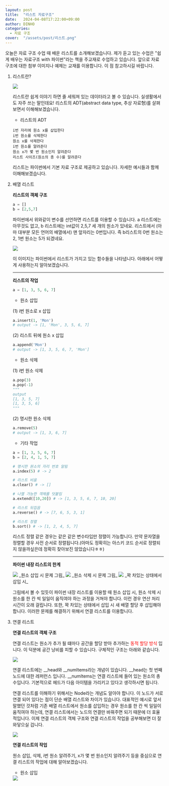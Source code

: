 ```yaml
---
layout: post
title:  "리스트 자료구조"
date:   2024-04-08T17:22:00+09:00
author: DINHO
categories:
  - 자료 구조
cover:  "/assets/post/리스트.png"
---
```


오늘은 자료 구조 수업 때 배운 리스트를 소개해보겠습니다. 제가 듣고 있는 수업은 "쉽게 배우는 자료구조 with 파이썬"라는 책을 주교재로 수업하고 있습니다. 앞으로 자료 구조에 대한 첨부 이미지나 예제는 교재를 이용합니다. 이 점 참고하시길 바랍니다.

1. 리스트란?

    <img src="/assets/post/리스트.png">

    리스트란 쉽게 이야기 하면 줄 세워져 있는 데이터라고 볼 수 있습니다. 실생활에서도 자주 쓰는 말인데요! 리스트의 ADT(abstract data type, 추상 자료형)를 살펴보면서 이해해보겠습니다.

    - 리스트의 ADT

    ```
    i번 자리에 원소 x를 삽입한다
    i번 원소를 삭제한다
    원소 x를 삭제한다
    i번 원소를 알려준다
    원소 x가 몇 번 원소인지 알려준다
    리스트 사이즈(원소의 총 수)를 알려준다
    ```

    리스트는 파이썬에서 기본 자료 구조로 제공하고 있습니다. 자세한 예시들과 함께 이해해보겠습니다.

2. 배열 리스트

    __리스트의 객체 구조__

    ```python
    a = []
    b = [2,5,7]
    ```

    파이썬에서 위와같이 변수를 선언하면 리스트를 이용할 수 있습니다. a 리스트에는 아무것도 없고, b 리스트에는 int값이 2,5,7 세 개의 원소가 있네요. 리스트에서 (아마 대부분 모든 언어의 배열에서) 맨 앞자리는 0번입니다. 즉 b리스트의 0번 원소는 2, 1번 원소는 5가 되겠네요.

    <img src="/assets/post/리스트 객체 구조.png">

    이 이미지는 파이썬에서 리스트가 가지고 있는 함수들을 나타냅니다. 아래에서 어떻게 사용하는지 알아보겠습니다.

    *************

    __리스트의 작업__

    ```python
    a = [1, 3, 5, 6, 7]
    ```

    - 원소 삽입

    (1) i번 원소로 x 삽입

      ```python
      a.insert(1, 'Mon')
      # output -> [1, 'Mon', 3, 5, 6, 7]
      ```

    (2) 리스트 뒤에 원소 x 삽입

      ```python
      a.append('Mon')
      # output -> [1, 3, 5, 6, 7, 'Mon']
      ```

    - 원소 삭제

    (1) i번 원소 삭제

      ```python
      a.pop(3)
      a.pop(-1)
      """
      output
      [1, 3, 5, 7]
      [1, 3, 5, 6]
      """
      ```

    (2) 명시한 원소 삭제

      ```python
      a.remove(5)
      # output -> [1, 3, 6, 7]
      ```

    - 기타 작업

    ```python
    a = [1, 3, 5, 6, 7]
    b = [2, 4, 1, 5, 7]

    # 명시한 원소의 자리 번호 알림
    a.index(5) # -> 2

    # 리스트 비움
    a.clear() # -> []

    # 나열 가능한 객체를 덧붙임
    a.extend([10,20]) # -> [1, 3, 5, 6, 7, 10, 20]

    # 리스트 뒤집음
    a.reverse() # -> [7, 6, 5, 3, 1]

    # 리스트 정렬
    b.sort() # -> [1, 2, 4, 5, 7]
    ```

    리스트 정렬 같은 경우는 같은 같은 변수타입만 정렬이 가능합니다. 만약 문자열을 정렬할 경우 사전 순서로 정렬됩니다.(아마도 정확히는 아스키 코드 순서로 정렬되지 않을까싶은데 정확히 찾아보진 않았습니다ㅎㅎ)

    ***************

    __파이썬 내장 리스트의 한계__

    <img src="/assets/post/리스트한계1.png">
    _원소 삽입 시 문제 그림_

    <img src="/assets/post/리스트한계2.png">
    _원소 삭제 시 문제 그림_

    <img src="/assets/post/리스트한계3.png">
    _꽉 차있는 상태에서 삽입 시_

    그림에서 볼 수 있듯이 파이썬 내장 리스트를 이용할 때 원소 삽입 시, 원소 삭제 시 원소를 한 칸 씩 일일이 움직여야 하는 과정을 거쳐야 합니다. 이런 경우 연산 처리 시간이 오래 걸립니다. 또한, 꽉 차있는 상태에서 삽입 시 새 배열 할당 후 삽입해야 합니다. 이러한 문제를 해결하기 위해서 연결 리스트를 이용합니다.

3. 연결 리스트

    __연결 리스트의 객체 구조__

    연결 리스트는 원소가 추가 될 떄마다 공간을 할당 받아 추가하는 <span style="color:red"> 동적 할당 방식 </span> 입니다. 이 덕분에 공간 낭비를 피할 수 있습니다. 구체적인 구조는 아래와 같습니다.

    <img src="/assets/post/연결리스트객체구조1.png">

    연결 리스트에는 __head와 __numItems라는 개념이 있습니다. __head는 첫 번째 노드에 대한 레퍼런스 입니다. __numItems는 연결 리스트에 들어 있는 원소의 총 수입니다. 기본적으로 헤드가 다음 아이템을 가리키고 있다고 생각하시면 됩니다.
    
    연결 리스트를 이해하기 위해서는 Node라는 개념도 알아야 합니다. 이 노드가 서로 연결 되어 있다는 점이 단순 배열 리스트와 차이가 있습니다. 대표적인 예시로 앞서 말했던 것처럼 기존 배열 리스트에서 원소를 삽입하는 경우 원소를 한 칸 씩 일일이 움직여야 하는데, 연결 리스트에서는 노드의 연결만 바꿔주면 되기 때문에 더 효율적입니다. 이제 연결 리스트의 객체 구조와 연결 리스트의 작업을 공부해보면 더 잘 와닿으실 겁니다.

    <img src="/assets/post/연결리스트객체구조2.png">

    __연결 리스트의 작업__

    원소 삽입, 삭제, i번 원소 알려주기, x가 몇 번 원소인지 알려주기 등을 중심으로 연결 리스트의 작업에 대해 알아보겠습니다.

    - 원소 삽입

    <img src="/assets/post/연결리스트원소삽입1.png">


    